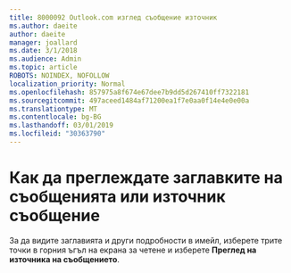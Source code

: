 ```yaml
---
title: 8000092 Outlook.com изглед съобщение източник
ms.author: daeite
author: daeite
manager: joallard
ms.date: 3/1/2018
ms.audience: Admin
ms.topic: article
ROBOTS: NOINDEX, NOFOLLOW
localization_priority: Normal
ms.openlocfilehash: 857975a8f674e67dee7b9dd5d267410ff7322181
ms.sourcegitcommit: 497aceed1484af71200ea1f7e0aa0f14e4e0e00a
ms.translationtype: MT
ms.contentlocale: bg-BG
ms.lasthandoff: 03/01/2019
ms.locfileid: "30363790"
---
```

# <a name="how-to-view-message-headers-or-message-source"></a>Как да преглеждате заглавките на съобщенията или източник съобщение

За да видите заглавията и други подробности в имейл, изберете трите точки в горния ъгъл на екрана за четене и изберете **Преглед на източника на съобщението**.
